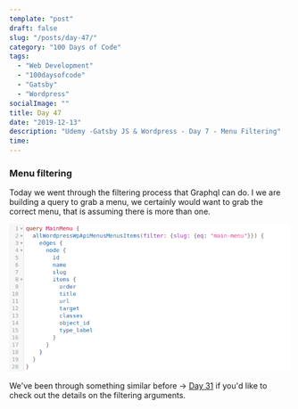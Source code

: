 ```yaml
---
template: "post"
draft: false
slug: "/posts/day-47/"
category: "100 Days of Code"
tags:
  - "Web Development"
  - "100daysofcode"
  - "Gatsby"
  - "Wordpress"
socialImage: ""
title: Day 47
date: "2019-12-13"
description: "Udemy -Gatsby JS & Wordpress - Day 7 - Menu Filtering"
time:
---
```


### Menu filtering

Today we went through the filtering process that Graphql can do. I we are building a query to grab a menu, we certainly would want to grab the correct menu, that is assuming there is more than one.

![Graphql filtering](../../static/media/2019-12-14-menu-graphql-filtering.png)

We've been through something similar before -> [Day 31](/posts/day-31/) if you'd like to check out the details on the filtering arguments.
